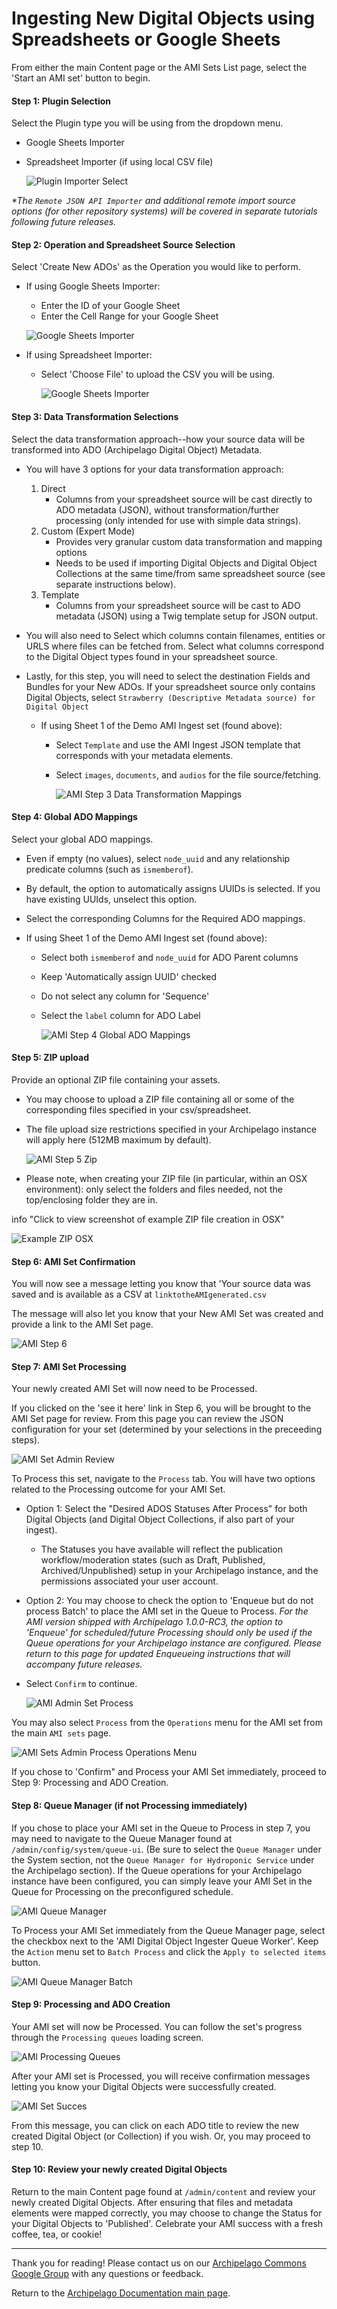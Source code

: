 # Ingesting New Digital Objects using Spreadsheets or Google Sheets

From either the main Content page or the AMI Sets List page, select the 'Start an AMI set' button to begin.

#### Step 1: Plugin Selection

Select the Plugin type you will be using from the dropdown menu.
- Google Sheets Importer
- Spreadsheet Importer  (if using local CSV file)

  ![Plugin Importer Select](images/ami/PluginImporterSelect.jpg)

_*The `Remote JSON API Importer` and additional remote import source options (for other repository systems) will be covered in separate tutorials following future releases._

#### Step 2: Operation and Spreadsheet Source Selection

Select 'Create New ADOs' as the Operation you would like to perform.

- If using Google Sheets Importer:

    - Enter the ID of your Google Sheet
    - Enter the Cell Range for your Google Sheet

    ![Google Sheets Importer](images/ami/AMIstep2googlesheets.jpg)

- If using Spreadsheet Importer:

    - Select 'Choose File' to upload the CSV you will be using.

      ![Google Sheets Importer](images/ami/AMIstep2spreadsheet.jpg)  

#### Step 3: Data Transformation Selections
Select the data transformation approach--how your source data will be transformed into ADO (Archipelago Digital Object) Metadata.

- You will have 3 options for your data transformation approach:
    1. Direct
        - Columns from your spreadsheet source will be cast directly to ADO metadata (JSON), without transformation/further processing (only intended for use with simple data strings).
    2. Custom (Expert Mode)
        - Provides very granular custom data transformation and mapping options
        - Needs to be used if importing Digital Objects and Digital Object Collections at the same time/from same spreadsheet source (see separate instructions below).
    3. Template
        - Columns from your spreadsheet source will be cast to ADO metadata (JSON) using a Twig template setup for JSON output.

- You will also need to Select which columns contain filenames, entities or URLS where files can be fetched from. Select what columns correspond to the Digital Object types found in your spreadsheet source.

- Lastly, for this step, you will need to select the destination Fields and Bundles for your New ADOs. If your spreadsheet source only contains Digital Objects, select `Strawberry (Descriptive Metadata source) for Digital Object`

    - If using Sheet 1 of the Demo AMI Ingest set (found above):

        - Select `Template` and use the AMI Ingest JSON template that corresponds with your metadata elements.
        - Select `images`, `documents`, and `audios` for the file source/fetching.

          ![AMI Step 3 Data Transformation Mappings](images/ami/AMIstep3JSONtemplateDataTransformation.jpg)

#### Step 4: Global ADO Mappings

Select your global ADO mappings.

- Even if empty (no values), select `node_uuid` and any relationship predicate columns (such as `ismemberof`).
- By default, the option to automatically assigns UUIDs is selected. If you have existing UUIds, unselect this option.
- Select the corresponding Columns for the Required ADO mappings.
- If using Sheet 1 of the Demo AMI Ingest set (found above):

    - Select both `ismemberof` and `node_uuid` for ADO Parent columns
    - Keep 'Automatically assign UUID' checked
    - Do not select any column for 'Sequence'
    - Select the `label` column for ADO Label

      ![AMI Step 4 Global ADO Mappings](images/ami/AMIstep4GlobalADOmappings.jpg)

#### Step 5: ZIP upload

Provide an optional ZIP file containing your assets.
- You may choose to upload a ZIP file containing all or some of the corresponding files specified in your csv/spreadsheet.
- The file upload size restrictions specified in your Archipelago instance will apply here (512MB maximum by default). 

  ![AMI Step 5 Zip](images/ami/AMIstep5zip.jpg) 

- Please note, when creating your ZIP file (in particular, within an OSX environment): only select the folders and files needed, not the top/enclosing folder they are in. 

info "Click to view screenshot of example ZIP file creation in OSX"
    
![Example ZIP OSX](images/ami/ExampleZipOSX.jpg)
    
#### Step 6: AMI Set Confirmation

You will now see a message letting you know that 'Your source data was saved and is available as a CSV at `linktotheAMIgenerated.csv`

The message will also let you know that your New AMI Set was created and provide a link to the AMI Set page.

  ![AMI Step 6](images/ami/AMIStep6.jpg)

#### Step 7: AMI Set Processing

Your newly created AMI Set will now need to be Processed.

If you clicked on the 'see it here' link in Step 6, you will be brought to the AMI Set page for review. From this page you can review the JSON configuration for your set (determined by your selections in the preceeding steps).

  ![AMI Set Admin Review](images/ami/AMIsetAdminReview.jpg)

To Process this set, navigate to the `Process` tab. You will have two options related to the Processing outcome for your AMI Set. 
- Option 1: Select the "Desired ADOS Statuses After Process" for both Digital Objects (and Digital Object Collections, if also part of your ingest).
    - The Statuses you have available will reflect the publication workflow/moderation states (such as Draft, Published, Archived/Unpublished) setup in your Archipelago instance, and the permissions associated your user account.	
- Option 2: You may choose to check the option to 'Enqueue but do not process Batch' to place the AMI set in the Queue to Process. *For the AMI version shipped with Archipelago 1.0.0-RC3, the option to 'Enqueue' for scheduled/future Processing should only be used if the Queue operations for your Archipelago instance are configured. Please return to this page for updated Enqueueing instructions that will accompany future releases.*
- Select `Confirm` to continue. 
	
  ![AMI Admin Set Process](images/ami/AMIsetAdminProcessRC2.jpg)

You may also select `Process` from the `Operations` menu for the AMI set from the main `AMI sets` page.

  ![AMI Sets Admin Process Operations Menu](images/ami/AMISetAdminProcessOpsMenu.jpg)
  
If you chose to 'Confirm" and Process your AMI Set immediately, proceed to Step 9: Processing and ADO Creation.   

#### Step 8: Queue Manager (if not Processing immediately)

If you chose to place your AMI set in the Queue to Process in step 7, you may need to navigate to the Queue Manager found at `/admin/config/system/queue-ui`. (Be sure to select the `Queue Manager` under the System section, not the `Queue Manager for Hydroponic Service` under the Archipelago section). If the Queue operations for your Archipelago instance have been configured, you can simply leave your AMI Set in the Queue for Processing on the preconfigured schedule.

  ![AMI Queue Manager](images/ami/AMIqueueMgr.jpg)

To Process your AMI Set immediately from the Queue Manager page, select the checkbox next to the 'AMI Digital Object Ingester Queue Worker'. Keep the `Action` menu set to `Batch Process` and click the `Apply to selected items` button.

  ![AMI Queue Manager Batch](images/ami/AMIqueueMgrBatchProcess.jpg)

#### Step 9: Processing and ADO Creation

Your AMI set will now be Processed. You can follow the set's progress through the `Processing queues` loading screen.

  ![AMI Processing Queues](images/ami/AMIprocessingQueue.jpg)

After your AMI set is Processed, you will receive confirmation messages letting you know your Digital Objects were successfully created. 

  ![AMI Set Succes](images/ami/AMIsetSuccessRC2.jpg)
  
From this message, you can click on each ADO title to review the new created Digital Object (or Collection) if you wish. Or, you may proceed to step 10.  

#### Step 10: Review your newly created Digital Objects

Return to the main Content page found at `/admin/content` and review your newly created Digital Objects. After ensuring that files and metadata elements were mapped correctly, you may choose to change the Status for your Digital Objects to 'Published'. Celebrate your AMI success with a fresh coffee, tea, or cookie!

---

Thank you for reading! Please contact us on our [Archipelago Commons Google Group](https://groups.google.com/forum/#!forum/archipelago-commons) with any questions or feedback.

Return to the [Archipelago Documentation main page](index.md).
